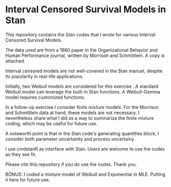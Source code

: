 # Interval Censored Survival Models in Stan

This repository contains the Stan codes that I wrote for various Interval Censored Survival Models.

The data used are from a 1980 paper in the Organizational Behavior and Human Performance journal, written by Morrison and Schmittlein.  A copy is attached.

Interval censored models are not well-covered in the Stan manuel, despite its popularity in real-life applications.

Initially, two Weibull models are considered for this exercise . A standard Weibull model can leverage the built-in Stan functions. A Weibull-Gamma model requires customized functions.  

In a follow-up exercise I consider finite mixture models.  For the Morrison and Schmittlein data at hand, these models are not necessary.  I nevertheless share what I did as a way to summarize the finite mixture coding, which may be useful for future use.

A noteworth point is that in the Stan code's generating quantities block, I consider both parameter uncertainty and process uncertainy.  

I use cmdstanR as interface with Stan. Users are welcome to use the codes as they see fit.  

Please cite this repository if you do use the codes.  Thank you.

BONUS: I coded a mixture model of Weibull and Exponential in MLE.  Putting it here for future use.

